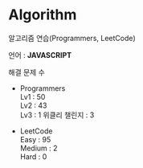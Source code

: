 # Algorithm

알고리즘 연습(Programmers, LeetCode)

언어 : **JAVASCRIPT**

해결 문제 수

- Programmers   
Lv1 : 50   
Lv2 : 43   
Lv3 : 1
위클리 챌린지 : 3

- LeetCode   
Easy : 95   
Medium : 2   
Hard : 0
